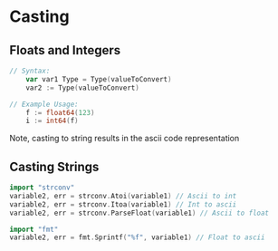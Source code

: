 
# Casting
## Floats and Integers
```go
// Syntax:
	var var1 Type = Type(valueToConvert)
	var2 := Type(valueToConvert)

// Example Usage:
	f := float64(123)
	i := int64(f)
```

Note, casting to string results in the ascii code representation

## Casting Strings
```go
import "strconv"
variable2, err = strconv.Atoi(variable1) // Ascii to int
variable2, err = strconv.Itoa(variable1) // Int to ascii
variable2, err = strconv.ParseFloat(variable1) // Ascii to float

import "fmt"
variable2, err = fmt.Sprintf("%f", variable1) // Float to ascii
```
